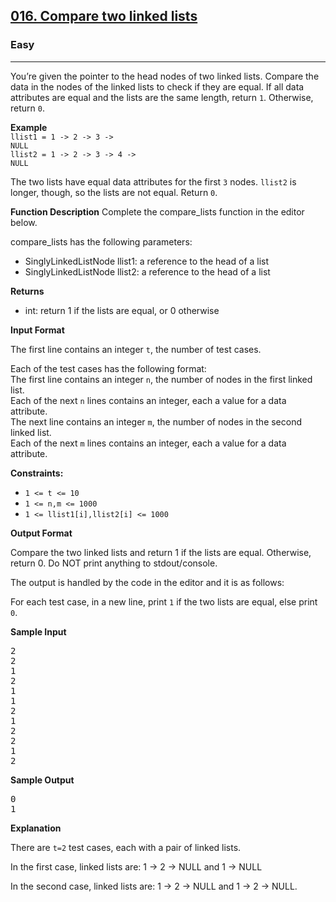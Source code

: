 <h2><a href="https://www.hackerrank.com/challenges/compare-two-linked-lists/problem">016. Compare two linked lists
</a></h2><h3>Easy</h3><hr><p>You’re given the pointer to the head nodes of two linked lists. Compare the data in the nodes of the linked lists to check if they are equal. If all data attributes are equal and the lists are the same length, return <code>1</code>. Otherwise, return <code>0</code>.

<b>Example</b> <br/>
<code>llist1 = 1 -> 2 -> 3 -> NULL</code> <br/>
<code>llist2 = 1 -> 2 -> 3 -> 4 -> NULL</code> <br/>

<p>
The two lists have equal data attributes for the first <code>3</code> nodes. <code>llist2</code>  is longer, though, so the lists are not equal. Return <code>0</code>.</p>

<b>Function Description</b> Complete the compare_lists function in the editor below.

compare_lists has the following parameters:

- SinglyLinkedListNode llist1: a reference to the head of a list
- SinglyLinkedListNode llist2: a reference to the head of a list

<b>Returns</b>

- int: return 1 if the lists are equal, or 0 otherwise

<b>Input Format</b>

The first line contains an integer <code>t</code>, the number of test cases.

Each of the test cases has the following format: </br>
The first line contains an integer <code>n</code>, the number of nodes in the first linked list. </br>
Each of the next <code>n</code> lines contains an integer, each a value for a data attribute. </br>
The next line contains an integer <code>m</code>, the number of nodes in the second linked list. </br>
Each of the next <code>m</code> lines contains an integer, each a value for a data attribute.

<b>Constraints:</b> <br/>
- <code>1 <= t <= 10</code> </br>
- <code>1 <= n,m <= 1000</code> </br>
- <code>1 <= llist1[i],llist2[i] <= 1000</code>

<b>Output Format</b>

Compare the two linked lists and return 1 if the lists are equal. Otherwise, return 0. Do NOT print anything to stdout/console.

The output is handled by the code in the editor and it is as follows:

For each test case, in a new line, print <code>1</code> if the two lists are equal, else print <code>0</code>.

<b>Sample Input</b>
<pre>2
2
1
2
1
1
2
1
2
2
1
2</pre>

<b>Sample Output</b>
<pre>0
1</pre>

<b>Explanation</b>

There are <code>t=2</code> test cases, each with a pair of linked lists.

In the first case, linked lists are: 1 -> 2 -> NULL and 1 -> NULL

In the second case, linked lists are: 1 -> 2 -> NULL and 1 -> 2 -> NULL.